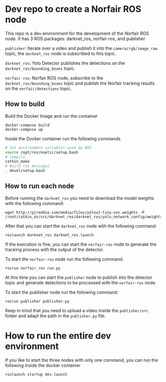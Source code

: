 # Dev repo to create a Norfair ROS node

This repo is a dev environment for the development of the Norfair ROS node. It has 3 ROS packages: darknet_ros, norfair-ros, and publisher

`publisher`: Iterate over a video and publish it into the `camera/rgb/image_raw` topic, the `darknet_ros` node is subscribed to this topic.

`darknet_ros`: Yolo Detector publishes the detections on the `darknet_ros/bounding_boxes` topic.

`norfair-ros`: Norfair ROS node, subscribe to the `darknet_ros/bounding_boxes` topic and publish the Norfair tracking results on the `norfair/detections` topic.

## How to build

Build the Docker Image and run the container

```
docker-compose build
docker-compose up
```

Inside the Docker container run the following commands

```sh
# Set environment variables used by ROS
source /opt/ros/noetic/setup.bash
# Compile
catkin_make
# Build ros messages
. devel/setup.bash
```

## How to run each node

Before running the `darknet_ros` you need to download the model weights with the following command:

```
wget http://pjreddie.com/media/files/yolov2-tiny-voc.weights -P /root/catkin_ws/src/darknet_ros/darknet_ros/yolo_network_config/weights
```

After that you can start the `darknet_ros` node with the following command:

```
roslaunch darknet_ros darknet_ros.launch
```

If the execution is fine, you can start the `norfair-ros` node to generate the tracking process with the output of the detector.

To start the `norfair-ros` node run the following command:

```
rosrun norfair_ros run.py
```

At this time you can start the `publisher` node to publish into the detector topic and generate detections to be processed with the `norfair-ros` node.

To start the publisher node run the following command:

```
rosrun publisher publisher.py
```

Keep in mind that you need to upload a video inside the `publisher/src` folder and adapt the path in the `publisher.py` file.

# How to run the entire dev environment

If you like to start the three nodes with only one command, you can run the following inside the docker container

```
roslaunch startup dev.launch
```
